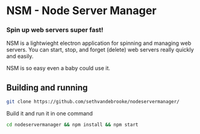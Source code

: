 # NSM - Node Server Manager
### Spin up web servers super fast!

NSM is a lightwieght electron application for spinning and managing web servers.
You can start, stop, and forget (delete) web servers really quickly and easily.

NSM is so easy even a baby could use it.

## Building and running
```sh
git clone https://github.com/sethvandebrooke/nodeservermanager/
```
Build it and run it in one command
```sh
cd nodeservermanager && npm install && npm start
```
